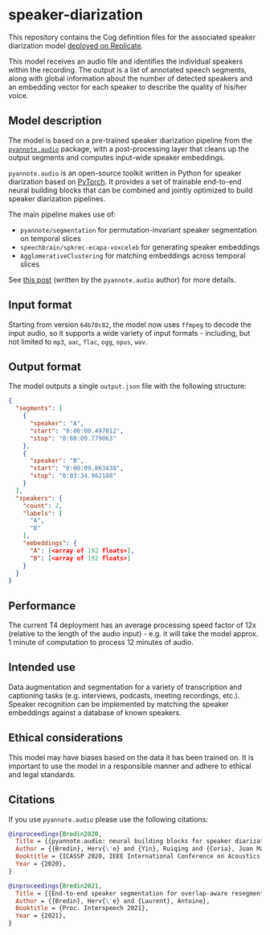 # speaker-diarization

This repository contains the Cog definition files for the associated speaker diarization model [deployed on Replicate](https://replicate.com/meronym/speaker-diarization).

This model receives an audio file and identifies the individual speakers within the recording. The output is a list of annotated speech segments, along with global information about the number of detected speakers and an embedding vector for each speaker to describe the quality of his/her voice.

## Model description

The model is based on a pre-trained speaker diarization pipeline from the [`pyannote.audio`](pyannote.github.io) package, with a post-processing layer that cleans up the output segments and computes input-wide speaker embeddings.

`pyannote.audio` is an open-source toolkit written in Python for speaker diarization based on [PyTorch](pytorch.org). It provides a set of trainable end-to-end neural building blocks that can be combined and jointly optimized to build speaker diarization pipelines.

The main pipeline makes use of:

- `pyannote/segmentation` for permutation-invariant speaker segmentation on temporal slices
- `speechbrain/spkrec-ecapa-voxceleb` for generating speaker embeddings
- `AgglomerativeClustering` for matching embeddings across temporal slices

See [this post](https://herve.niderb.fr/fastpages/2022/10/23/One-speaker-segmentation-model-to-rule-them-all.html) (written by the `pyannote.audio` author) for more details.

## Input format

Starting from version `64b78c82`, the model now uses `ffmpeg` to decode the input audio, so it supports a wide variety of input formats - including, but not limited to `mp3`, `aac`, `flac`, `ogg`, `opus`, `wav`.

## Output format

The model outputs a single `output.json` file with the following structure:

```json
{
  "segments": [
    {
      "speaker": "A",
      "start": "0:00:00.497812",
      "stop": "0:00:09.779063"
    },
    {
      "speaker": "B",
      "start": "0:00:09.863438",
      "stop": "0:03:34.962188"
    }
  ],
  "speakers": {
    "count": 2,
    "labels": [
      "A",
      "B"
    ],
    "embeddings": {
      "A": [<array of 192 floats>],
      "B": [<array of 192 floats>]
    }
  }
}
```

## Performance

The current T4 deployment has an average processing speed factor of 12x (relative to the length of the audio input) - e.g. it will take the model approx. 1 minute of computation to process 12 minutes of audio.

## Intended use

Data augmentation and segmentation for a variety of transcription and captioning tasks (e.g. interviews, podcasts, meeting recordings, etc.). Speaker recognition can be implemented by matching the speaker embeddings against a database of known speakers.

## Ethical considerations

This model may have biases based on the data it has been trained on. It is important to use the model in a responsible manner and adhere to ethical and legal standards.

## Citations

If you use `pyannote.audio` please use the following citations:

```bibtex
@inproceedings{Bredin2020,
  Title = {{pyannote.audio: neural building blocks for speaker diarization}},
  Author = {{Bredin}, Herv{\'e} and {Yin}, Ruiqing and {Coria}, Juan Manuel and {Gelly}, Gregory and {Korshunov}, Pavel and {Lavechin}, Marvin and {Fustes}, Diego and {Titeux}, Hadrien and {Bouaziz}, Wassim and {Gill}, Marie-Philippe},
  Booktitle = {ICASSP 2020, IEEE International Conference on Acoustics, Speech, and Signal Processing},
  Year = {2020},
}
```

```bibtex
@inproceedings{Bredin2021,
  Title = {{End-to-end speaker segmentation for overlap-aware resegmentation}},
  Author = {{Bredin}, Herv{\'e} and {Laurent}, Antoine},
  Booktitle = {Proc. Interspeech 2021},
  Year = {2021},
}
```
